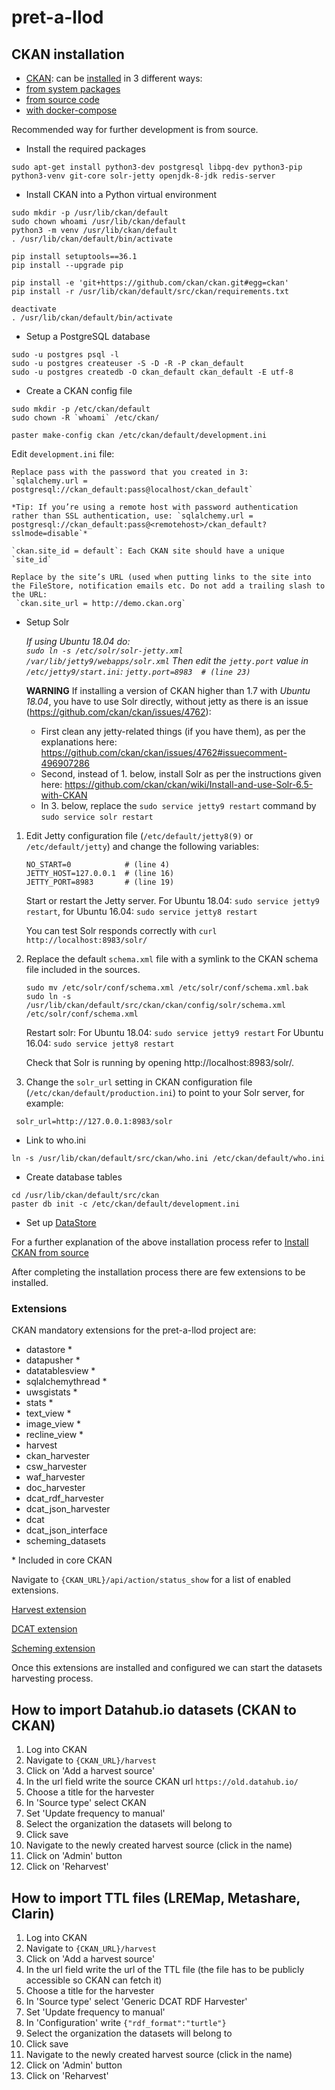# pret-a-llod
## CKAN installation
- [CKAN](https://ckan.org/): can be [installed](https://ckan.org/download-and-install/) in 3 different ways:
- [from system packages](https://docs.ckan.org/en/latest/maintaining/installing/install-from-package.html)
- [from source code](https://docs.ckan.org/en/latest/maintaining/installing/install-from-source.html)
- [with docker-compose](https://docs.ckan.org/en/latest/maintaining/installing/install-from-docker-compose.html)

Recommended way for further development is from source.
- Install the required packages

`sudo apt-get install python3-dev postgresql libpq-dev python3-pip python3-venv git-core solr-jetty openjdk-8-jdk redis-server`
- Install CKAN into a Python virtual environment
```
sudo mkdir -p /usr/lib/ckan/default
sudo chown whoami /usr/lib/ckan/default
python3 -m venv /usr/lib/ckan/default
. /usr/lib/ckan/default/bin/activate
```

```
pip install setuptools==36.1
pip install --upgrade pip
```
```
pip install -e 'git+https://github.com/ckan/ckan.git#egg=ckan'
pip install -r /usr/lib/ckan/default/src/ckan/requirements.txt
```
```
deactivate
. /usr/lib/ckan/default/bin/activate
```
- Setup a PostgreSQL database

```
sudo -u postgres psql -l
sudo -u postgres createuser -S -D -R -P ckan_default
sudo -u postgres createdb -O ckan_default ckan_default -E utf-8
```
- Create a CKAN config file
```
sudo mkdir -p /etc/ckan/default
sudo chown -R `whoami` /etc/ckan/
```
`paster make-config ckan /etc/ckan/default/development.ini`

  Edit `development.ini` file:
  
    Replace pass with the password that you created in 3:
    `sqlalchemy.url = postgresql://ckan_default:pass@localhost/ckan_default`
    
    *Tip: If you’re using a remote host with password authentication rather than SSL authentication, use: `sqlalchemy.url = postgresql://ckan_default:pass@<remotehost>/ckan_default?sslmode=disable`*

    `ckan.site_id = default`: Each CKAN site should have a unique `site_id`
    
    Replace by the site’s URL (used when putting links to the site into the FileStore, notification emails etc. Do not add a trailing slash to the URL:
     `ckan.site_url = http://demo.ckan.org`

- Setup Solr
  
  _If using Ubuntu 18.04 do:  
    `sudo ln -s /etc/solr/solr-jetty.xml /var/lib/jetty9/webapps/solr.xml`
    Then edit the `jetty.port` value in `/etc/jetty9/start.ini`:
      `jetty.port=8983  # (line 23)`_
      
  **WARNING** If installing a version of CKAN higher than 1.7 with *Ubuntu 18.04*, you have to use Solr directly, without jetty as there is an issue (https://github.com/ckan/ckan/issues/4762):
  
  -  First clean any jetty-related things (if you have them), as per the explanations here:  https://github.com/ckan/ckan/issues/4762#issuecomment-496907286
  - Second, instead of 1. below, install Solr as per the instructions given here: https://github.com/ckan/ckan/wiki/Install-and-use-Solr-6.5-with-CKAN
  - In 3. below, replace the `sudo service jetty9 restart` command by `sudo service solr restart`

 1. Edit Jetty configuration file (`/etc/default/jetty8(9)` or `/etc/default/jetty`) and change the following variables:

    ```
    NO_START=0            # (line 4)
    JETTY_HOST=127.0.0.1  # (line 16)
    JETTY_PORT=8983       # (line 19)
    ```
    Start or restart the Jetty server.
      For Ubuntu 18.04: `sudo service jetty9 restart`, for Ubuntu 16.04: `sudo service jetty8 restart`

    You can test Solr responds correctly with `curl http://localhost:8983/solr/`

2. Replace the default `schema.xml` file with a symlink to the CKAN schema file included in the sources.

    ```
    sudo mv /etc/solr/conf/schema.xml /etc/solr/conf/schema.xml.bak
    sudo ln -s /usr/lib/ckan/default/src/ckan/ckan/config/solr/schema.xml /etc/solr/conf/schema.xml
    ```
    Restart solr:
    For Ubuntu 18.04: `sudo service jetty9 restart`
    For Ubuntu 16.04: `sudo service jetty8 restart`
    
    Check that Solr is running by opening http://localhost:8983/solr/.

3. Change the `solr_url` setting in CKAN configuration file (`/etc/ckan/default/production.ini`) to point to your Solr server, for example:

  ` solr_url=http://127.0.0.1:8983/solr`


- Link to who.ini

`ln -s /usr/lib/ckan/default/src/ckan/who.ini /etc/ckan/default/who.ini`
- Create database tables
```
cd /usr/lib/ckan/default/src/ckan
paster db init -c /etc/ckan/default/development.ini
```
- Set up [DataStore](https://docs.ckan.org/en/latest/maintaining/datastore.html#setting-up-the-datastore)

For a further explanation of the above installation process refer to [Install CKAN from source](https://docs.ckan.org/en/latest/maintaining/installing/install-from-source.html)

After completing the installation process there are few extensions to be installed.


### Extensions 
CKAN mandatory extensions for the pret-a-llod project are:
- datastore *
- datapusher *
- datatablesview *
- sqlalchemythread *
- uwsgistats *
- stats *
- text_view *
- image_view *
- recline_view *
- harvest
- ckan_harvester
- csw_harvester
- waf_harvester
- doc_harvester
- dcat_rdf_harvester
- dcat_json_harvester
- dcat
- dcat_json_interface
- scheming_datasets

\* Included in core CKAN

Navigate to `{CKAN_URL}/api/action/status_show` for a list of enabled extensions.

[Harvest extension](https://github.com/ckan/ckanext-harvest)

[DCAT extension](https://github.com/ckan/ckanext-dcat)

[Scheming extension](https://github.com/ckan/ckanext-scheming)

Once this extensions are installed and configured we can start the datasets harvesting process.

## How to import Datahub.io datasets (CKAN to CKAN)
1. Log into CKAN
2. Navigate to `{CKAN_URL}/harvest`
3. Click on 'Add a harvest source'
4. In the url field write the source CKAN url `https://old.datahub.io/`
5. Choose a title for the harvester
6. In 'Source type' select CKAN
7. Set 'Update frequency to manual'
8. Select the organization the datasets will belong to
9. Click save
10. Navigate to the newly created harvest source (click in the name)
11. Click on 'Admin' button
12. Click on 'Reharvest'

## How to import TTL files (LREMap, Metashare, Clarin)
1. Log into CKAN
2. Navigate to `{CKAN_URL}/harvest`
3. Click on 'Add a harvest source'
4. In the url field write the url of the TTL file (the file has to be publicly accessible so CKAN can fetch it)
5. Choose a title for the harvester
6. In 'Source type' select 'Generic DCAT RDF Harvester'
7. Set 'Update frequency to manual'
8. In 'Configuration' write `{"rdf_format":"turtle"}`
9. Select the organization the datasets will belong to
10. Click save
11. Navigate to the newly created harvest source (click in the name)
12. Click on 'Admin' button
13. Click on 'Reharvest'
